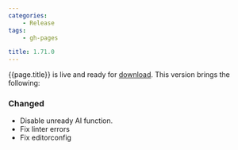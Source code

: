 ```yaml
---
categories:
    - Release
tags:
    - gh-pages

title: 1.71.0
---
```


{{page.title}} is live and ready for [download](https://github.com/MaibornWolff/codecharta/releases/tag/{{page.title}}). This version brings the following:

### Changed

-   Disable unready AI function.
-   Fix linter errors
-   Fix editorconfig
